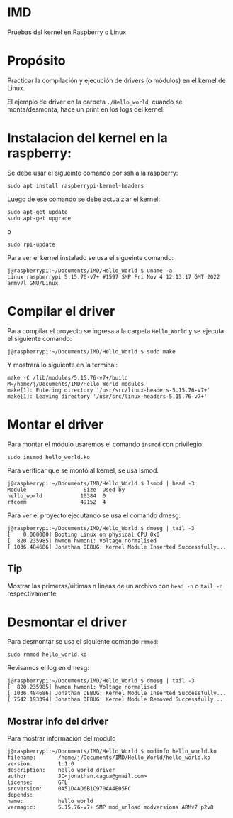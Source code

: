 # IMD
Pruebas del kernel en Raspberry o Linux

# Propósito
Practicar la compilación y ejecución de drivers (o módulos) en el kernel de Linux.

El ejemplo de driver en la carpeta `./Hello_world`, cuando se monta/desmonta, hace un print en los
logs del kernel.

# Instalacion del kernel en la raspberry:
Se debe usar el sigueinte comando por ssh a la raspberry:

    sudo apt install raspberrypi-kernel-headers

Luego de ese comando se debe actualziar el kernel: 

    sudo apt-get update
    sudo apt-get upgrade

o

    sudo rpi-update

Para ver el kernel instalado se usa el sigueinte comando:

    j@raspberrypi:~/Documents/IMD/Hello_World $ uname -a
    Linux raspberrypi 5.15.76-v7+ #1597 SMP Fri Nov 4 12:13:17 GMT 2022 armv7l GNU/Linux

# Compilar el driver
Para compilar el proyecto se ingresa a la carpeta `Hello_World` y se ejecuta el siguiente comando:

    j@raspberrypi:~/Documents/IMD/Hello_World $ sudo make

Y mostrará lo siguiente en la terminal:

    make -C /lib/modules/5.15.76-v7+/build  M=/home/j/Documents/IMD/Hello_World modules
    make[1]: Entering directory '/usr/src/linux-headers-5.15.76-v7+'
    make[1]: Leaving directory '/usr/src/linux-headers-5.15.76-v7+'

# Montar el driver
Para montar el módulo usaremos el comando `insmod` con privilegio:

    sudo insmod hello_world.ko

Para verificar que se montó al kernel, se usa lsmod.

    j@raspberrypi:~/Documents/IMD/Hello_World $ lsmod | head -3
    Module                  Size  Used by
    hello_world            16384  0
    rfcomm                 49152  4

Para ver el proyecto ejecutando se usa el comando dmesg:

    j@raspberrypi:~/Documents/IMD/Hello_World $ dmesg | tail -3
    [    0.000000] Booting Linux on physical CPU 0x0
    [  820.235985] hwmon hwmon1: Voltage normalised
    [ 1036.484686] Jonathan DEBUG: Kernel Module Inserted Successfully...
    
## Tip
Mostrar las primeras/últimas n líneas de un archivo con `head -n` o `tail -n` respectivamente

# Desmontar el driver
Para desmontar se usa el siguiente comando `rmmod`:

    sudo rmmod hello_world.ko

Revisamos el log en dmesg:

    j@raspberrypi:~/Documents/IMD/Hello_World $ dmesg | tail -3
    [  820.235985] hwmon hwmon1: Voltage normalised
    [ 1036.484686] Jonathan DEBUG: Kernel Module Inserted Successfully...
    [ 7542.193394] Jonathan DEBUG: Kernel Module Removed Successfully...


## Mostrar info del driver
Para mostrar informacion del modulo

    j@raspberrypi:~/Documents/IMD/Hello_World $ modinfo hello_world.ko
    filename:       /home/j/Documents/IMD/Hello_World/hello_world.ko
    version:        1:1.0
    description:    hello world driver
    author:         JC<jonathan.cagua@gmail.com>
    license:        GPL
    srcversion:     0A51D4AD6B1C970AA4E05FC
    depends:
    name:           hello_world
    vermagic:       5.15.76-v7+ SMP mod_unload modversions ARMv7 p2v8
